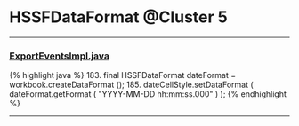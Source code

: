 # HSSFDataFormat @Cluster 5

***

### [ExportEventsImpl.java](https://searchcode.com/codesearch/view/122444114/)
{% highlight java %}
183. final HSSFDataFormat dateFormat = workbook.createDataFormat ();
185. dateCellStyle.setDataFormat ( dateFormat.getFormat ( "YYYY-MM-DD hh:mm:ss.000" ) );
{% endhighlight %}

***

